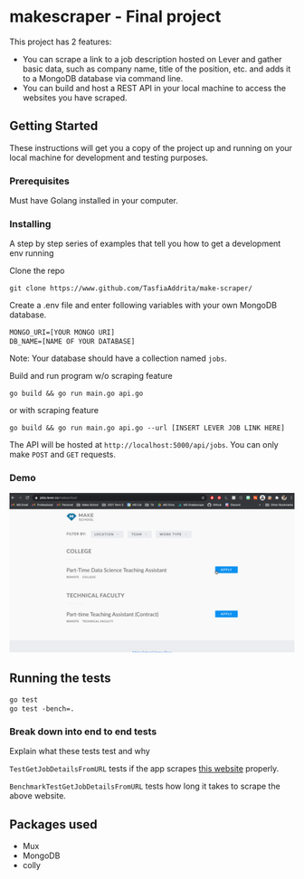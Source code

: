 # makescraper - Final project

This project has 2 features:
- You can scrape a link to a job description hosted on Lever and gather basic data, such as company name, title of the position, etc. and adds it to a MongoDB database via command line.
- You can build and host a REST API in your local machine to access the websites you have scraped. 

## Getting Started

These instructions will get you a copy of the project up and running on your local machine for development and testing purposes.

### Prerequisites

Must have Golang installed in your computer.

### Installing

A step by step series of examples that tell you how to get a development env running

Clone the repo

```
git clone https://www.github.com/TasfiaAddrita/make-scraper/
```

Create a .env file and enter following variables with your own MongoDB database.
```
MONGO_URI=[YOUR MONGO URI]
DB_NAME=[NAME OF YOUR DATABASE]
```
Note: Your database should have a collection named `jobs`. 

Build and run program w/o scraping feature 

```
go build && go run main.go api.go
```

or with scraping feature 

```
go build && go run main.go api.go --url [INSERT LEVER JOB LINK HERE]
```

The API will be hosted at `http://localhost:5000/api/jobs`. You can only make `POST` and `GET` requests.

### Demo
<img src="./demo.gif">

## Running the tests

```
go test 
go test -bench=.
```

### Break down into end to end tests

Explain what these tests test and why

`TestGetJobDetailsFromURL` tests if the app scrapes [this website](https://jobs.lever.co/lever/45b30441-05e6-4eae-b004-f2f9895f6942) properly. 

`BenchmarkTestGetJobDetailsFromURL` tests how long it takes to scrape the above website.

## Packages used
- Mux
- MongoDB 
- colly 